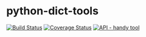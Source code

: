 # python-dict-tools

[![Build Status](https://travis-ci.org/nikitinsm/python-dict-tools.svg?branch=master)](https://travis-ci.org/nikitinsm/python-dict-tools)
[![Coverage Status](https://coveralls.io/repos/github/nikitinsm/python-dict-tools/badge.svg?branch=master)](https://coveralls.io/github/nikitinsm/python-dict-tools?branch=master)
[![API - handy tool](https://img.shields.io/badge/API-handy%20tool-orange.svg)](https://github.com/nikitinsm)
